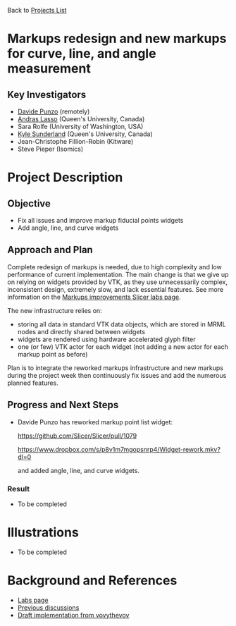 Back to [Projects List](../../README.md#ProjectsList)

# Markups redesign and new markups for curve, line, and angle measurement

## Key Investigators

- [Davide Punzo](http://www.davidepunzo.com/) (remotely)
- [Andras Lasso](http://perk.cs.queensu.ca/users/lasso) (Queen's University, Canada)
- Sara Rolfe (University of Washington, USA)
- [Kyle Sunderland](http://perk.cs.queensu.ca/users/sunderland) (Queen's University, Canada)
- Jean-Christophe Fillion-Robin (Kitware)
- Steve Pieper (Isomics)

# Project Description

## Objective

- Fix all issues and improve markup fiducial points widgets
- Add angle, line, and curve widgets

## Approach and Plan

Complete redesign of markups is needed, due to high complexity and low performance of current implementation. The main change is that we give up on relying on widgets provided by VTK, as they use unnecessarily complex, inconsistent design, extremely slow, and lack essential features. See more information on the [Markups improvements Slicer labs page](https://slicer.org/wiki/Documentation/Labs/Improving_Markups).

The new infrastructure relies on:
- storing all data in standard VTK data objects, which are stored in MRML nodes and directly shared between widgets
- widgets are rendered using hardware accelerated glyph filter
- one (or few) VTK actor for each widget (not adding a new actor for each markup point as before)

Plan is to integrate the reworked markups infrastructure and new markups during the project week then continuously fix issues and add the numerous planned features.

## Progress and Next Steps

- Davide Punzo has reworked markup point list widget:

  https://github.com/Slicer/Slicer/pull/1079 

  https://www.dropbox.com/s/p8v1m7mgopsnrp4/Widget-rework.mkv?dl=0
  
  and added angle, line, and curve widgets.

### Result

- To be completed

# Illustrations

- To be completed

<!--

| Philips 3D US | Chroma-depth in PRISM | Depth peeling in PRISM |
| --- | --- | --- |
| ![](../../../PW28_2018_GranCanaria/Projects/MultiVolumeRendering/matt-jolley-us.png) | ![](../../../PW28_2018_GranCanaria/Projects/MultiVolumeRendering/chroma-depth-crop.png) | ![](../../../PW28_2018_GranCanaria/Projects/MultiVolumeRendering/depth-peeling-crop.png) |

-->

# Background and References

- [Labs page](https://slicer.org/wiki/Documentation/Labs/Improving_Markups)
- [Previous discussions](https://discourse.slicer.org/t/markups-for-angle-line-and-closed-open-spline/4729)
- [Draft implementation from vovythevov](https://github.com/Slicer/Slicer/pull/1010)
